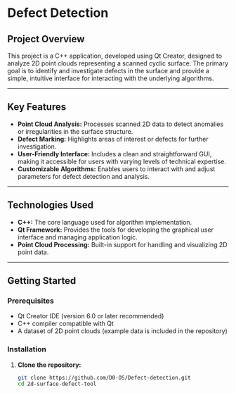 # Defect Detection

## Project Overview

This project is a C++ application, developed using Qt Creator, designed to analyze 2D point clouds representing a scanned cyclic surface. The primary goal is to identify and investigate defects in the surface and provide a simple, intuitive interface for interacting with the underlying algorithms.

---

## Key Features

- **Point Cloud Analysis:** Processes scanned 2D data to detect anomalies or irregularities in the surface structure.
- **Defect Marking:** Highlights areas of interest or defects for further investigation.
- **User-Friendly Interface:** Includes a clean and straightforward GUI, making it accessible for users with varying levels of technical expertise.
- **Customizable Algorithms:** Enables users to interact with and adjust parameters for defect detection and analysis.

---

## Technologies Used

- **C++:** The core language used for algorithm implementation.
- **Qt Framework:** Provides the tools for developing the graphical user interface and managing application logic.
- **Point Cloud Processing:** Built-in support for handling and visualizing 2D point data.

---

## Getting Started

### Prerequisites

- Qt Creator IDE (version 6.0 or later recommended)
- C++ compiler compatible with Qt
- A dataset of 2D point clouds (example data is included in the repository)

### Installation

1. **Clone the repository:**
   ```bash
   git clone https://github.com/D0-OS/Defect-detection.git
   cd 2d-surface-defect-tool
